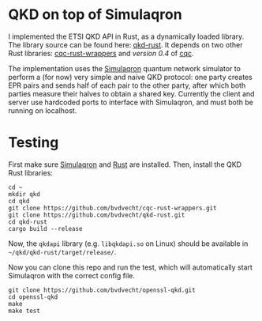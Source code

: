 # QKD on top of Simulaqron

I implemented the ETSI QKD API in Rust, as a dynamically loaded library. 
The library source can be found here: [qkd-rust](https://github.com/bvdvecht/qkd-rust). 
It depends on two other Rust libraries: [cqc-rust-wrappers](https://github.com/bvdvecht/cqc-rust-wrappers) and *version 0.4* of [cqc](https://docs.rs/crate/cqc/0.4.0).

The implementation uses the [Simulaqron](https://github.com/SoftwareQuTech/SimulaQron) quantum network simulator to perform a (for now) very simple and naive QKD protocol: one party creates EPR pairs and sends half of each pair to the other party, after which both parties measure their halves to obtain a shared key.
Currently the client and server use hardcoded ports to interface with Simulaqron, and must both be running on localhost.

# Testing
First make sure [Simulaqron](http://www.simulaqron.org/) and [Rust](https://www.rust-lang.org/tools/install) are installed. Then, install the QKD Rust libraries:

~~~
cd ~
mkdir qkd
cd qkd
git clone https://github.com/bvdvecht/cqc-rust-wrappers.git
git clone https://github.com/bvdvecht/qkd-rust.git
cd qkd-rust
cargo build --release
~~~

Now, the `qkdapi` library (e.g. `libqkdapi.so` on Linux) should be available in `~/qkd/qkd-rust/target/release/`.

Now you can clone this repo and run the test, which will automatically start Simulaqron with the correct config file.
~~~
git clone https://github.com/bvdvecht/openssl-qkd.git
cd openssl-qkd
make
make test
~~~
